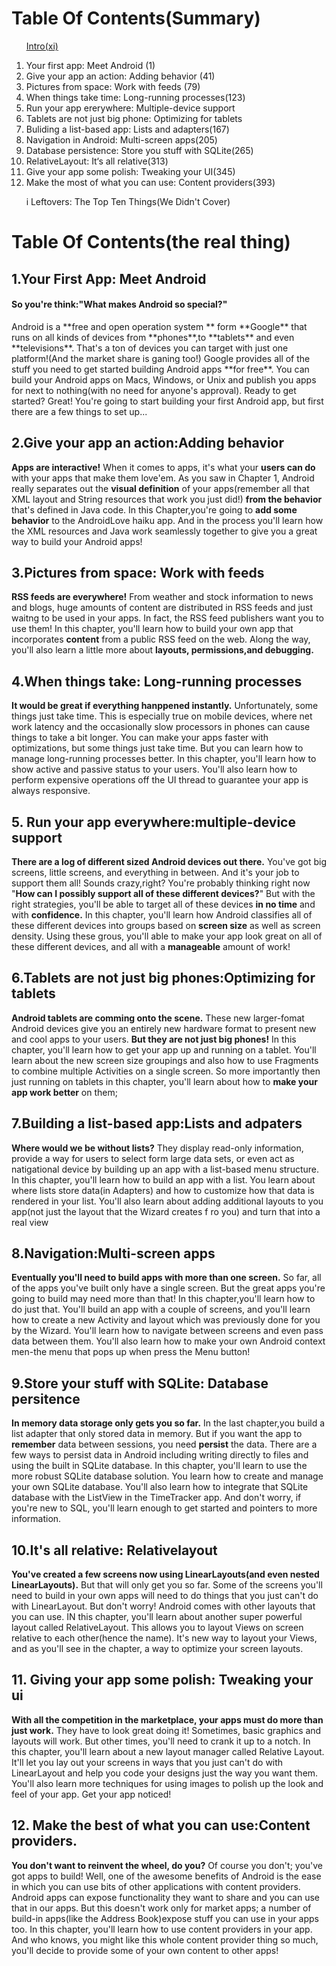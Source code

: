 # Table Of Contents(Summary)

&nbsp;&nbsp;&nbsp;&nbsp;&nbsp;&nbsp;[Intro(xi)](_Intro.md)

1. Your first app: Meet Android (1)
2. Give your app an action: Adding behavior (41)
3. Pictures from space: Work with feeds (79)
4. When things take time: Long-running processes(123)
5. Run your app ererywhere: Multiple-device support
6. Tablets are not just big phone: Optimizing for tablets
7. Buliding a list-based app: Lists and adapters(167)
8. Navigation in Android: Multi-screen apps(205)
9. Database persistence: Store you stuff with SQLite(265)
10. RelativeLayout: It‘s all relative(313)
11. Give your app some polish: Tweaking your UI(345)
12. Make the most of what you can use: Content providers(393)

&nbsp;&nbsp;&nbsp;&nbsp;&nbsp;&nbsp;i Leftovers: The Top Ten Things(We Didn't Cover)

# Table Of Contents(the real thing)

## 1.Your First App: Meet Android 

<h4>So you're think:"What makes Android so special?"</h4>
Android is a **free and open operation system ** form **Google** that runs on all kinds of devices from **phones**,to **tablets** and even **televisions**. That's a ton of devices you can target with just one platform!(And the market share is ganing too!) Google provides all of the stuff you need to get started building Android apps **for free**. You can build your Android apps on Macs, Windows, or Unix and publish you apps for next to nothing(with no need for anyone's approval). Ready to get started? Great! You're going to start building your first Android app, but first there are a few things to set up... 

## 2.Give your app an action:Adding behavior
**Apps are interactive!** When it comes to apps, it's what your **users can do** with your apps that make them love'em. As you saw in Chapter 1, Android really separates out the **visual definition** of your apps(remember all that XML layout and String resources that work you just did!) **from the behavior** that's defined in Java code. In this Chapter,you're going to **add some behavior** to the AndroidLove haiku app. And in the process you'll learn how the XML resources and Java work seamlessly together to give you a great way to build your Android apps!

## 3.Pictures from space: Work with feeds
**RSS feeds are everywhere!** From weather and stock information to news and blogs, huge amounts of content are distributed in RSS feeds and just waitng to be used in your apps. In fact, the RSS feed publishers want you to use them! In this chapter, you'll learn how to build your own app that incorporates **content** from a public RSS feed on the web. Along the way, you'll also learn a little more about **layouts, permissions,and debugging.**

## 4.When things take: Long-running processes
**It would be great if everything hanppened instantly.** Unfortunately, some things just take time. This is especially true on mobile devices, where net work latency and the occasionally slow processors in phones can cause things to take a bit longer. You can make your apps faster with optimizations, but some things just take time. But you can learn how to manage long-running processes better. In this chapter, you'll learn how to show active and passive status to your users. You'll also learn how to perform expensive operations off the UI thread to guarantee your app is always responsive.

## 5. Run your app everywhere:multiple-device support

**There are a log of different sized Android devices out there.** You've got big screens, little screens, and everything in between. And it's your job to support them all! Sounds crazy,right? You're probably thinking right now "**How can I possibly support all of these different devices?**" But with the right strategies, you'll be able to target all of these devices **in no time** and with **confidence.** In this chapter, you'll learn how Android classifies all of these different devices into groups based on **screen size** as well as screen density. Using these grous, you'll able to make your app look great on all of these different devices, and all with a **manageable** amount of work!

## 6.Tablets are not just big phones:Optimizing for tablets
**Android tablets are comming onto the scene.** These new larger-fomat Android devices give you an entirely new hardware format to present new and cool apps to your users. **But they are not just big phones!** In this chapter, you'll learn how to get your app up and running on a tablet. You'll learn about the new screen size groupings and also how to use Fragments to combine multiple Activities on a single screen. So more importantly then just running on tablets in this chapter, you'll learn about how to **make your app work better** on them;

## 7.Building a list-based app:Lists and adpaters
**Where would we be without lists?** They display read-only information, provide a way for users to select form large data sets, or even act as natigational device by building up an app with a list-based menu structure. In this chapter, you'll learn how to build an app with a list. You learn about where lists store data(in Adapters) and how to customize how that data is rendered in your list. You'll also learn about adding additional layouts to you app(not just the layout that the Wizard creates f ro you) and turn that into a real view

## 8.Navigation:Multi-screen apps
**Eventually you'll need to build apps with more than one screen.** So far, all of the apps you've built only have a single screen. But the great apps you're going to build may need more than that! In this chapter,you'll learn how to do just that. You'll build an app with a couple of screens, and you'll learn how to create a new Activity and layout which was previously done for you by the Wizard. You'll learn how to navigate between screens and even pass data between them. You'll also learn how to make your own Android context men-the menu that pops up when press the Menu button!

## 9.Store your stuff with SQLite: Database persitence
**In memory data storage only gets you so far.** In the last chapter,you build a list adapter that only stored data in memory. But if you want the app to **remember** data between sessions, you need **persist** the data. There are a few ways to persist data in Android including writing directly to files and using the built in SQLite database. In this chapter, you'll learn to use the more robust SQLite database solution. You learn how to create and manage your own SQLite database. You'll also learn how to integrate that SQLite database with the ListView in the TimeTracker app. And don't worry, if you're new to SQL, you'll learn enough to get started and pointers to more information.

## 10.It's all relative: Relativelayout
**You've created a few screens now using LinearLayouts(and even nested LinearLayouts).** But that will only get you so far. Some of the screens you'll need to build in your own apps will need to do things that you just can't do with LinearLayout. But don't worry! Android comes with other layouts that you can use. IN this chapter, you'll learn about another super powerful layout called RelativeLayout. This allows you to layout Views on screen relative to each other(hence the name). It's new way to layout your Views, and as you'll see in the chapter, a way to optimize your screen layouts.

## 11. Giving your app some polish: Tweaking your ui
**With all the competition in the marketplace, your apps must do more than just work.** They have to look great doing it! Sometimes, basic graphics and layouts will work. But other times, you'll need to crank it up to a notch. In this chapter, you'll learn about a new layout manager called Relative Layout. It'll let you lay out your screens in ways that you just can't do with LinearLayout and help you code your designs just the way you want them. You'll also learn more techniques for using images to polish up the look and feel of your app. Get your app noticed!

## 12. Make the best of what you can use:Content providers. 
**You don't want to reinvent the wheel, do you?** Of course you don't; you've got apps to build! Well, one of the awesome benefits of Android is the ease in which you can use bits of other applications with content providers. Android apps can expose functionality they want to share and you can use that in our apps. But this doesn't work only for market apps; a number of build-in apps(like the Address Book)expose stuff you can use in your apps too. In this chapter, you'll learn how to use content providers in your app. And who knows, you might like this whole content provider thing so much, you'll decide to provide some of your own content to other apps!











